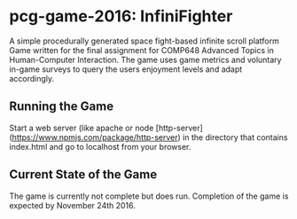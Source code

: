 # pcg-game-2016: InfiniFighter
A simple procedurally generated space fight-based infinite scroll platform Game written for the final assignment for COMP648 Advanced Topics in Human-Computer Interaction. The game uses game metrics and voluntary in-game surveys to query the users enjoyment levels and adapt accordingly. 

## Running the Game
Start a web server (like apache or node [http-server] (https://www.npmjs.com/package/http-server) in the directory that contains index.html and go to localhost from your browser.

## Current State of the Game
The game is currently not complete but does run. Completion of the game is expected by November 24th 2016.
